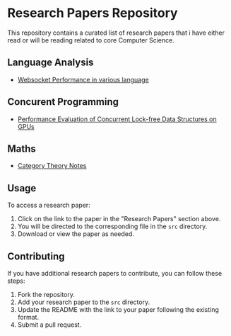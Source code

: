 # Research Papers Repository

This repository contains a curated list of research papers that i have either read or will be reading related to core Computer Science.

## Language Analysis

- [Websocket Performance in various language](src/performance_of_websocket_in_diffrent_language.pdf)

## Concurent Programming

- [Performance Evaluation of Concurrent Lock-free Data Structures on GPUs](src/lock-free_datastructue_on_gpu_performnce.pdf)

## Maths

- [Category Theory Notes](src/cateogry_theory.pdf)

## Usage

To access a research paper:

1. Click on the link to the paper in the "Research Papers" section above.
2. You will be directed to the corresponding file in the `src` directory.
3. Download or view the paper as needed.

## Contributing

If you have additional research papers to contribute, you can follow these steps:

1. Fork the repository.
2. Add your research paper to the `src` directory.
3. Update the README with the link to your paper following the existing format.
4. Submit a pull request.
